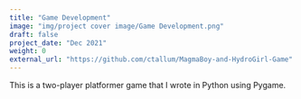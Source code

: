 ```yaml
---
title: "Game Development"
image: "img/project cover image/Game Development.png"
draft: false
project_date: "Dec 2021"
weight: 0
external_url: "https://github.com/ctallum/MagmaBoy-and-HydroGirl-Game"
---
```


This is a two-player platformer game that I wrote in Python using Pygame.